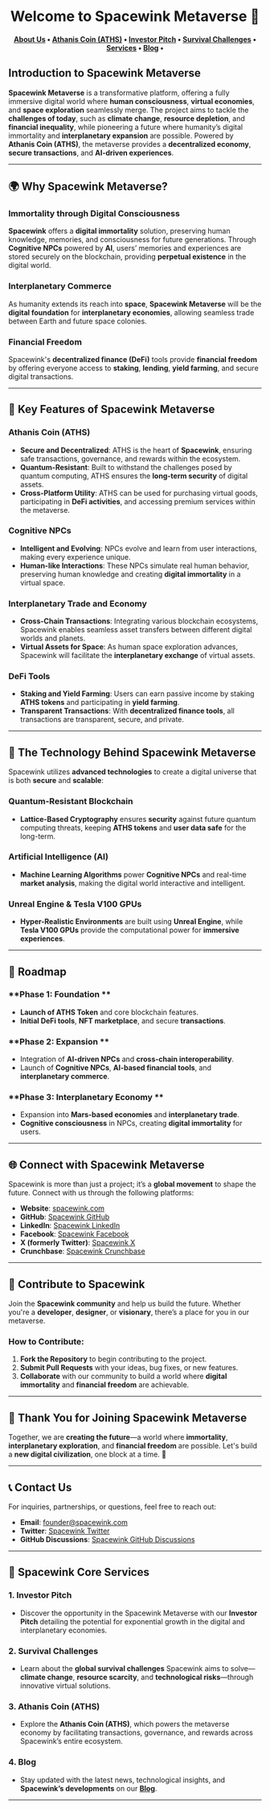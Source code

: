 
<h1 align="center">Welcome to Spacewink Metaverse 🌌</h1>

<div align="center">
  <a href="https://spacewink.com">
   
  </a>
</div>

<h4 align="center">
  <b><a href="https://spacewink.com/about-us">About Us</a></b>
  •
  <b><a href="https://spacewink.com/athanis-coin">Athanis Coin (ATHS)</a></b>
  •
  <b><a href="https://spacewink.com/investor-pitch">Investor Pitch</a></b>
  •
  <a href="https://spacewink.com/survival-challenges">Survival Challenges</a>
  •
  <a href="https://spacewink.com/services">Services</a>
  •
  <a href="https://spacewink.com/blog">Blog</a>
  •


## Introduction to Spacewink Metaverse

**Spacewink Metaverse** is a transformative platform, offering a fully immersive digital world where **human consciousness**, **virtual economies**, and **space exploration** seamlessly merge. The project aims to tackle the **challenges of today**, such as **climate change**, **resource depletion**, and **financial inequality**, while pioneering a future where humanity’s digital immortality and **interplanetary expansion** are possible. Powered by **Athanis Coin (ATHS)**, the metaverse provides a **decentralized economy**, **secure transactions**, and **AI-driven experiences**.

---

## 🌍 **Why Spacewink Metaverse?**

### **Immortality through Digital Consciousness**
**Spacewink** offers a **digital immortality** solution, preserving human knowledge, memories, and consciousness for future generations. Through **Cognitive NPCs** powered by **AI**, users’ memories and experiences are stored securely on the blockchain, providing **perpetual existence** in the digital world.

### **Interplanetary Commerce**
As humanity extends its reach into **space**, **Spacewink Metaverse** will be the **digital foundation** for **interplanetary economies**, allowing seamless trade between Earth and future space colonies.

### **Financial Freedom**
Spacewink's **decentralized finance (DeFi)** tools provide **financial freedom** by offering everyone access to **staking**, **lending**, **yield farming**, and secure digital transactions.

---

## 🌟 **Key Features of Spacewink Metaverse**

### **Athanis Coin (ATHS)**
- **Secure and Decentralized**: ATHS is the heart of **Spacewink**, ensuring safe transactions, governance, and rewards within the ecosystem.
- **Quantum-Resistant**: Built to withstand the challenges posed by quantum computing, ATHS ensures the **long-term security** of digital assets.
- **Cross-Platform Utility**: ATHS can be used for purchasing virtual goods, participating in **DeFi activities**, and accessing premium services within the metaverse.

### **Cognitive NPCs**
- **Intelligent and Evolving**: NPCs evolve and learn from user interactions, making every experience unique.
- **Human-like Interactions**: These NPCs simulate real human behavior, preserving human knowledge and creating **digital immortality** in a virtual space.

### **Interplanetary Trade and Economy**
- **Cross-Chain Transactions**: Integrating various blockchain ecosystems, Spacewink enables seamless asset transfers between different digital worlds and planets.
- **Virtual Assets for Space**: As human space exploration advances, Spacewink will facilitate the **interplanetary exchange** of virtual assets.

### **DeFi Tools**
- **Staking and Yield Farming**: Users can earn passive income by staking **ATHS tokens** and participating in **yield farming**.
- **Transparent Transactions**: With **decentralized finance tools**, all transactions are transparent, secure, and private.

---

## 🧠 **The Technology Behind Spacewink Metaverse**

Spacewink utilizes **advanced technologies** to create a digital universe that is both **secure** and **scalable**:

### **Quantum-Resistant Blockchain**
- **Lattice-Based Cryptography** ensures **security** against future quantum computing threats, keeping **ATHS tokens** and **user data safe** for the long-term.
  
### **Artificial Intelligence (AI)**
- **Machine Learning Algorithms** power **Cognitive NPCs** and real-time **market analysis**, making the digital world interactive and intelligent.
  
### **Unreal Engine & Tesla V100 GPUs**
- **Hyper-Realistic Environments** are built using **Unreal Engine**, while **Tesla V100 GPUs** provide the computational power for **immersive experiences**.

---

## 🚀 **Roadmap**

### **Phase 1: Foundation **
- **Launch of ATHS Token** and core blockchain features.
- **Initial DeFi tools**, **NFT marketplace**, and secure **transactions**.

### **Phase 2: Expansion **
- Integration of **AI-driven NPCs** and **cross-chain interoperability**.
- Launch of **Cognitive NPCs**, **AI-based financial tools**, and **interplanetary commerce**.

### **Phase 3: Interplanetary Economy **
- Expansion into **Mars-based economies** and **interplanetary trade**.
- **Cognitive consciousness** in NPCs, creating **digital immortality** for users.

---

## 🌐 **Connect with Spacewink Metaverse**

Spacewink is more than just a project; it’s a **global movement** to shape the future. Connect with us through the following platforms:

- **Website**: [spacewink.com](https://spacewink.com)
- **GitHub**: [Spacewink GitHub](https://github.com/spacewink9)
- **LinkedIn**: [Spacewink LinkedIn](https://www.linkedin.com/company/spacewink/)
- **Facebook**: [Spacewink Facebook](https://www.facebook.com/Spacewink6?mibextid=ZbWKwL)
- **X (formerly Twitter)**: [Spacewink X](https://x.com/spacewink69)
- **Crunchbase**: [Spacewink Crunchbase](https://www.crunchbase.com/organization/spacewink)

---

## 🤝 **Contribute to Spacewink**

Join the **Spacewink community** and help us build the future. Whether you're a **developer**, **designer**, or **visionary**, there’s a place for you in our metaverse. 

### **How to Contribute**:
1. **Fork the Repository** to begin contributing to the project.
2. **Submit Pull Requests** with your ideas, bug fixes, or new features.
3. **Collaborate** with our community to build a world where **digital immortality** and **financial freedom** are achievable.

---

## 🌟 **Thank You for Joining Spacewink Metaverse**

Together, we are **creating the future**—a world where **immortality**, **interplanetary exploration**, and **financial freedom** are possible. Let's build a **new digital civilization**, one block at a time. 🌌

---

## 📞 **Contact Us**

For inquiries, partnerships, or questions, feel free to reach out:

- **Email**: [founder@spacewink.com](mailto:founder@spacewink.com)
- **Twitter**: [Spacewink Twitter](https://twitter.com/Spacewink)
- **GitHub Discussions**: [Spacewink GitHub Discussions](https://github.com/spacewink9/discussions)

---

## 🧭 **Spacewink Core Services**

### **1. Investor Pitch**  
- Discover the opportunity in the Spacewink Metaverse with our **Investor Pitch** detailing the potential for exponential growth in the digital and interplanetary economies.

### **2. Survival Challenges**  
- Learn about the **global survival challenges** Spacewink aims to solve—**climate change**, **resource scarcity**, and **technological risks**—through innovative virtual solutions.

### **3. Athanis Coin (ATHS)**  
- Explore the **Athanis Coin (ATHS)**, which powers the metaverse economy by facilitating transactions, governance, and rewards across Spacewink’s entire ecosystem.

### **4. Blog**  
- Stay updated with the latest news, technological insights, and **Spacewink’s developments** on our [**Blog**](https://spacewink.com/blog).

---
